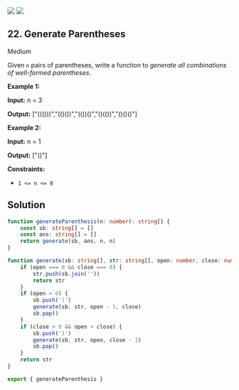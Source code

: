 [![](https://img.shields.io/github/stars/javadev/LeetCode-in-All?label=Stars&style=flat-square)](https://github.com/javadev/LeetCode-in-All)
[![](https://img.shields.io/github/forks/javadev/LeetCode-in-All?label=Fork%20me%20on%20GitHub%20&style=flat-square)](https://github.com/javadev/LeetCode-in-All/fork)

## 22\. Generate Parentheses

Medium

Given `n` pairs of parentheses, write a function to _generate all combinations of well-formed parentheses_.

**Example 1:**

**Input:** n = 3

**Output:** ["((()))","(()())","(())()","()(())","()()()"] 

**Example 2:**

**Input:** n = 1

**Output:** ["()"] 

**Constraints:**

*   `1 <= n <= 8`

## Solution

```typescript
function generateParenthesis(n: number): string[] {
    const sb: string[] = []
    const ans: string[] = []
    return generate(sb, ans, n, n)
}

function generate(sb: string[], str: string[], open: number, close: number): string[] {
    if (open === 0 && close === 0) {
        str.push(sb.join(''))
        return str
    }
    if (open > 0) {
        sb.push('(')
        generate(sb, str, open - 1, close)
        sb.pop()
    }
    if (close > 0 && open < close) {
        sb.push(')')
        generate(sb, str, open, close - 1)
        sb.pop()
    }
    return str
}

export { generateParenthesis }
```